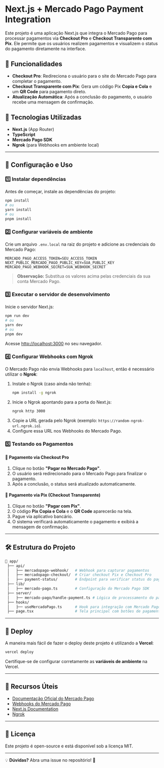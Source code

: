# Next.js + Mercado Pago Payment Integration

Este projeto é uma aplicação Next.js que integra o Mercado Pago para processar pagamentos via **Checkout Pro** e **Checkout Transparente com Pix**. Ele permite que os usuários realizem pagamentos e visualizem o status do pagamento diretamente na interface.

## 🚀 Funcionalidades

- **Checkout Pro**: Redireciona o usuário para o site do Mercado Pago para completar o pagamento.
- **Checkout Transparente com Pix**: Gera um código Pix **Copia e Cola** e um **QR Code** para pagamento direto.
- **Atualização Automática**: Após a conclusão do pagamento, o usuário recebe uma mensagem de confirmação.

## 📌 Tecnologias Utilizadas

- **Next.js** (App Router)
- **TypeScript**
- **Mercado Pago SDK**
- **Ngrok** (para Webhooks em ambiente local)

---

## 🔧 Configuração e Uso

### 1️⃣ **Instalar dependências**

Antes de começar, instale as dependências do projeto:

```bash
npm install
# ou
yarn install
# ou
pnpm install
```

### 2️⃣ **Configurar variáveis de ambiente**

Crie um arquivo `.env.local` na raiz do projeto e adicione as credenciais do Mercado Pago:

```env
MERCADO_PAGO_ACCESS_TOKEN=SEU_ACCESS_TOKEN
NEXT_PUBLIC_MERCADO_PAGO_PUBLIC_KEY=SUA_PUBLIC_KEY
MERCADO_PAGO_WEBHOOK_SECRET=SUA_WEBHOOK_SECRET
```

> **Observação:** Substitua os valores acima pelas credenciais da sua conta Mercado Pago.

### 3️⃣ **Executar o servidor de desenvolvimento**

Inicie o servidor Next.js:

```bash
npm run dev
# ou
yarn dev
# ou
pnpm dev
```

Acesse [http://localhost:3000](http://localhost:3000) no seu navegador.

### 4️⃣ **Configurar Webhooks com Ngrok**

O Mercado Pago não envia Webhooks para `localhost`, então é necessário utilizar o **Ngrok**:

1. Instale o Ngrok (caso ainda não tenha):
   ```bash
   npm install -g ngrok
   ```
2. Inicie o Ngrok apontando para a porta do Next.js:
   ```bash
   ngrok http 3000
   ```
3. Copie a URL gerada pelo Ngrok (exemplo: `https://random-ngrok-url.ngrok.io`).
4. Configure essa URL nos Webhooks do Mercado Pago.

### 5️⃣ **Testando os Pagamentos**

#### 🔹 **Pagamento via Checkout Pro**

1. Clique no botão **"Pagar no Mercado Pago"**.
2. O usuário será redirecionado para o Mercado Pago para finalizar o pagamento.
3. Após a conclusão, o status será atualizado automaticamente.

#### 🔹 **Pagamento via Pix (Checkout Transparente)**

1. Clique no botão **"Pagar com Pix"**.
2. O código **Pix Copia e Cola** e o **QR Code** aparecerão na tela.
3. Pague via aplicativo bancário.
4. O sistema verificará automaticamente o pagamento e exibirá a mensagem de confirmação.

---

## 🛠 Estrutura do Projeto

```bash
📂 app/
 ├── api/
 │   ├── mercadopago-webhook/   # Webhook para capturar pagamentos
 │   ├── mercadopago-checkout/  # Criar checkout Pix e Checkout Pro
 │   ├── payment-status/        # Endpoint para verificar status do pagamento
 ├── lib/
 │   ├── mercado-pago.ts        # Configuração do Mercado Pago SDK
 ├── server/
 │   ├── mercado-pago/handle-payment.ts # Lógica de processamento do pagamento
 ├── hooks/
 │   ├── useMercadoPago.ts      # Hook para integração com Mercado Pago no frontend
 ├── page.tsx                   # Tela principal com botões de pagamento
```

---

## 🚀 **Deploy**

A maneira mais fácil de fazer o deploy deste projeto é utilizando a **Vercel**:

```bash
vercel deploy
```

Certifique-se de configurar corretamente as **variáveis de ambiente** na Vercel.

---

## 📖 **Recursos Úteis**

- [Documentação Oficial do Mercado Pago](https://www.mercadopago.com.br/developers/pt/docs)
- [Webhooks do Mercado Pago](https://www.mercadopago.com.br/developers/pt/docs/pagos/webhooks)
- [Next.js Documentation](https://nextjs.org/docs)
- [Ngrok](https://ngrok.com/)

---

## 📝 **Licença**

Este projeto é open-source e está disponível sob a licença MIT.

---

💡 **Dúvidas?** Abra uma issue no repositório! 🚀
